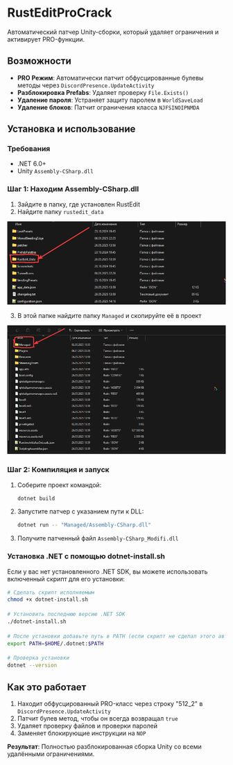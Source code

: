 # RustEditProCrack

Автоматический патчер Unity-сборки, который удаляет ограничения и активирует PRO-функции.

## Возможности

- **PRO Режим**: Автоматически патчит обфусцированные булевы методы через `DiscordPresence.UpdateActivity`
- **Разблокировка Prefabs**: Удаляет проверку `File.Exists()` 
- **Удаление пароля**: Устраняет защиту паролем в `WorldSaveLoad`
- **Удаление блоков**: Патчит ограничения класса `NJFSINOIPNMDA`

## Установка и использование

### Требования

- .NET 6.0+
- Unity `Assembly-CSharp.dll`

### Шаг 1: Находим Assembly-CSharp.dll

1. Зайдите в папку, где установлен RustEdit
2. Найдите папку `rustedit_data`

![Шаг 1](image/1.png)

3. В этой папке найдите папку `Managed` и скопируйте её в проект

![Шаг 2](image/2.png)

### Шаг 2: Компиляция и запуск

1. Соберите проект командой:
   ```bash
   dotnet build
   ```

2. Запустите патчер с указанием пути к DLL:
   ```bash
   dotnet run -- "Managed/Assembly-CSharp.dll"
   ```

3. Получите патченный файл `Assembly-CSharp_Modifi.dll`

### Установка .NET с помощью dotnet-install.sh

Если у вас нет установленного .NET SDK, вы можете использовать включенный скрипт для его установки:

```bash
# Сделать скрипт исполняемым
chmod +x dotnet-install.sh

# Установить последнюю версию .NET SDK
./dotnet-install.sh

# После установки добавьте путь в PATH (если скрипт не сделал этого автоматически)
export PATH=$HOME/.dotnet:$PATH

# Проверка установки
dotnet --version
```

## Как это работает

1. Находит обфусцированный PRO-класс через строку "512_2" в `DiscordPresence.UpdateActivity`
2. Патчит булев метод, чтобы он всегда возвращал `true`
3. Удаляет проверку файлов и проверки паролей
4. Заменяет блокирующие инструкции на `NOP`

**Результат**: Полностью разблокированная сборка Unity со всеми удалёнными ограничениями. 